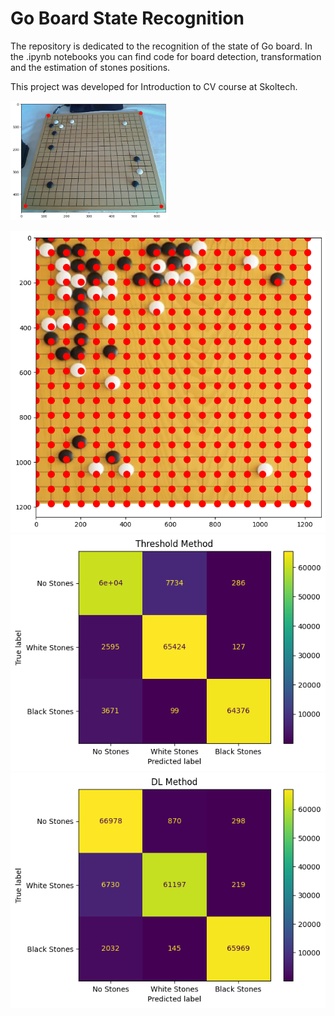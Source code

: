 # Go Board State Recognition

The repository is dedicated to the recognition of the state of Go board. In the .ipynb notebooks you can find code for board detection, transformation and the estimation of stones positions.

This project was developed for Introduction to CV course at Skoltech.

<img src="https://github.com/PavelBartenev/GoBoardRecognition/blob/main/images/go_detected.png" width="50%" height="50%">

![alt text](https://github.com/PavelBartenev/GoBoardRecognition/blob/main/images/cells_detected.png?raw=true)
![alt text](https://github.com/PavelBartenev/GoBoardRecognition/blob/main/images/metrics_classic.png?raw=true)
![alt text](https://github.com/PavelBartenev/GoBoardRecognition/blob/main/images/metrics_dl.png?raw=true)
